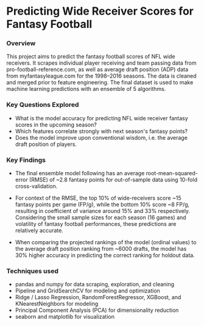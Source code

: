 # Predicting Wide Receiver Scores for Fantasy Football
### Overview
This project aims to predict the fantasy football scores of NFL wide receivers. It scrapes individual player receiving and team passing data from pro-football-reference.com, as well as average draft position (ADP) data from myfantasyleague.com for the 1998–2016 seasons. The data is cleaned and merged prior to feature engineering. The final dataset is used to make machine learning predictions with an ensemble of 5 algorithms.

### Key Questions Explored
- What is the model accuracy for predicting NFL wide receiver fantasy scores in the upcoming season?
- Which features correlate strongly with next season's fantasy points?
- Does the model improve upon conventional wisdom, i.e. the average draft position of players.

### Key Findings
- The final ensemble model following has an average root-mean-squared-error (RMSE) of ~2.8 fantasy points for out-of-sample data using 10-fold cross-validation. 


- For context of the RMSE, the top 10% of wide-receivers score ~15 fantasy points per game (FP/g), while the bottom 10% score ~8 FP/g, resulting in coefficient of variance around 15% and 33% respectively. Considering the small sample sizes for each season (16 games) and volatility of fantasy football performances, these predictions are relatively accurate.


- When comparing the projected rankings of the model (ordinal values) to the average draft position ranking from ~6000 drafts, the model has 30% higher accuracy in predicting the correct ranking for holdout data.

### Techniques used
- pandas and numpy for data scraping, exploration, and cleaning
- Pipeline and GridSearchCV for modeling and optimization
- Ridge / Lasso Regression, RandomForestRegressor, XGBoost, and KNearestNeighbors for modeling
- Principal Component Analysis (PCA) for dimensionality reduction
- seaborn and matplotlib for visualization
